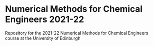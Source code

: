 # Numerical Methods for Chemical Engineers 2021-22
Repository for the 2021-22 Numerical Methods for Chemical Engineers course at the University of Edinburgh
